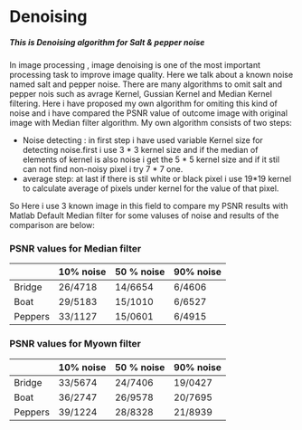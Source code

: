 # Denoising
##### This is Denoising algorithm for   ***Salt & pepper***  noise

In image processing , image denoising is one of the most important processing task to improve image quality.
Here we talk about a known noise named salt and pepper noise.
There are many algorithms to omit salt and pepper nois such as avrage Kernel, Gussian Kernel and Median Kernel filtering.
Here i have proposed my own algorithm for omiting this kind of noise and i have compared the PSNR value of outcome image with original image with Median filter algorithm.
My own algorithm consists of two steps:
- Noise detecting : in first step i have used variable Kernel size for detecting noise.first i use 3 * 3 kernel size and if the median of elements of kernel is also noise i get the 5  * 5 kernel size and if it stil can not find non-noisy pixel i try 7 * 7 one.
- average step: at last if there is stil white or black pixel i use 19*19 kernel to calculate average of pixels under kernel for the value of that pixel.

So Here i use 3 known image in this field to compare my PSNR results with Matlab Default Median filter for some valuses of noise and results of the comparison are below:


### PSNR values for Median filter

|  |   10% noise     |  50 % noise      | 90% noise |
| ------  | ------ | ------ | ------ | 
| Bridge | 26/4718  | 14/6654  | 6/4606  |
| Boat | 29/5183 | 15/1010 | 6/6527  |
| Peppers | 33/1127 | 15/0601 | 6/4915 |



### PSNR values for Myown filter

|  |   10% noise     |  50 % noise      | 90% noise |
| ------  | ------ | ------ | ------ | 
| Bridge | 33/5674  | 24/7406  | 19/0427  |
| Boat | 36/2747 | 26/9578 |20/7695  |
| Peppers | 39/1224 | 28/8328 | 21/8939 |

